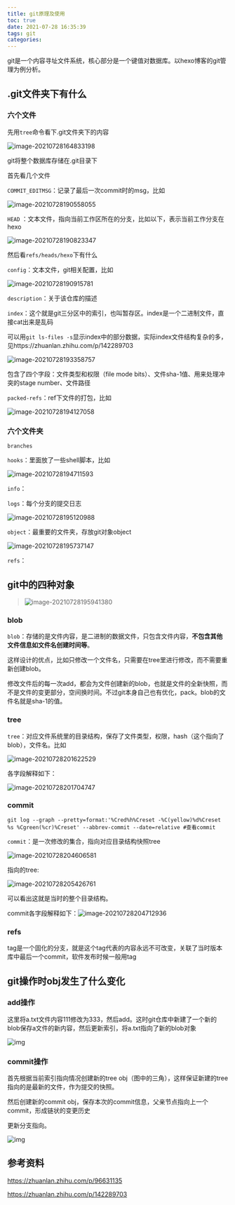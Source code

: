 ```yaml
---
title: git原理及使用
toc: true
date: 2021-07-28 16:35:39
tags: git
categories: 
---
```


git是一个内容寻址文件系统，核心部分是一个键值对数据库。以hexo博客的git管理为例分析。

<!--more-->

## .git文件夹下有什么

### 六个文件

先用`tree`命令看下.git文件夹下的内容

![image-20210728164833198](git原理及使用/image-20210728164833198.png)

git将整个数据库存储在.git目录下

首先看几个文件

`COMMIT_EDITMSG`：记录了最后一次commit时的msg，比如

![image-20210728190558055](git原理及使用/image-20210728190558055.png)

`HEAD` ：文本文件，指向当前工作区所在的分支，比如以下，表示当前工作分支在hexo

![image-20210728190823347](git原理及使用/image-20210728190823347.png)

然后看`refs/heads/hexo`下有什么



`config`：文本文件，git相关配置，比如

![image-20210728190915781](git原理及使用/image-20210728190915781.png)

`description`：关于该仓库的描述

`index`：这个就是git三分区中的索引，也叫暂存区。index是一个二进制文件，直接cat出来是乱码

可以用`git ls-files -s`显示index中的部分数据，实际index文件结构复杂的多，见https://zhuanlan.zhihu.com/p/142289703

![image-20210728193358757](git原理及使用/image-20210728193358757.png)

包含了四个字段：文件类型和权限（file mode bits）、文件sha-1值、用来处理冲突的stage number、文件路径

`packed-refs`：ref下文件的打包，比如

![image-20210728194127058](git原理及使用/image-20210728194127058.png)

### 六个文件夹

`branches`

`hooks`：里面放了一些shell脚本，比如

![image-20210728194711593](git原理及使用/image-20210728194711593.png)

`info`：

`logs`：每个分支的提交日志

![image-20210728195120988](git原理及使用/image-20210728195120988.png)

`object`：最重要的文件夹，存放git对象object

![image-20210728195737147](git原理及使用/image-20210728195737147.png)

`refs`：

## git中的四种对象

> ![image-20210728195941380](git原理及使用/image-20210728195941380.png)

### blob

`blob`：存储的是文件内容，是二进制的数据文件，只包含文件内容，**不包含其他文件信息如文件名创建时间等**。

这样设计的优点，比如只修改一个文件名，只需要在tree里进行修改，而不需要重新创建blob。

修改文件后的每一次add，都会为文件创建新的blob，也就是文件的全新快照，而不是文件的变更部分，空间换时间。不过git本身自己也有优化，pack。blob的文件名就是sha-1的值。

### tree

`tree`：对应文件系统里的目录结构，保存了文件类型，权限，hash（这个指向了blob），文件名。比如

![image-20210728201622529](git原理及使用/image-20210728201622529.png)

各字段解释如下：

![image-20210728201704747](git原理及使用/image-20210728201704747.png)

### commit

```shell
git log --graph --pretty=format:'%Cred%h%Creset -%C(yellow)%d%Creset %s %Cgreen(%cr)%Creset' --abbrev-commit --date=relative #查看commit
```

`commit`：是一次修改的集合，指向对应目录结构快照tree

![image-20210728204606581](git原理及使用/image-20210728204606581.png)

指向的tree:

![image-20210728205426761](git原理及使用/image-20210728205426761.png)

可以看出这就是当时的整个目录结构。

commit各字段解释如下：![image-20210728204712936](git原理及使用/image-20210728204712936.png)

### refs

tag是一个固化的分支，就是这个tag代表的内容永远不可改变，关联了当时版本库中最后一个commit，软件发布时候一般用tag

## git操作时obj发生了什么变化

### add操作

这里将a.txt文件内容111修改为333，然后add。这时git仓库中新建了一个新的blob保存a文件的新内容，然后更新索引，将a.txt指向了新的blob对象

![img](git原理及使用/v2-4dc6a6d91aa867bb5c15e15c47b9c3d6_b.webp)

### commit操作

首先根据当前索引指向情况创建新的tree obj（图中的三角），这样保证新建的tree指向的是最新的文件，作为提交的快照。

然后创建新的commit obj，保存本次的commit信息，父亲节点指向上一个commit，形成链状的变更历史

更新分支指向。

![img](git原理及使用/v2-43d24af5326ca84eaebae2aea90673a0_b.webp)

## 参考资料

https://zhuanlan.zhihu.com/p/96631135

https://zhuanlan.zhihu.com/p/142289703



